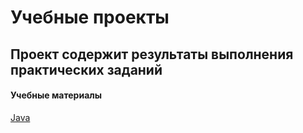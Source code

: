 # Учебные проекты

## Проект содержит результаты выполнения практических заданий

#### Учебные материалы

[Java](roadmaps/java/intro.md)

